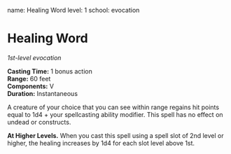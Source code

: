 name: Healing Word
level: 1
school: evocation

# Healing Word 
_1st-level evocation_ 

**Casting Time:** 1 bonus action    
**Range:** 60 feet    
**Components:** V    
**Duration:** Instantaneous 

A creature of your choice that you can see within range regains hit points equal to 1d4 + your spellcasting ability modifier. This spell has no effect on undead or constructs. 

**At Higher Levels.** When you cast this spell using a spell slot of 2nd level or higher, the healing increases by 1d4 for each slot level above 1st. 